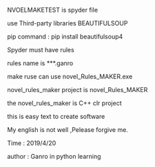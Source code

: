 NVOELMAKETEST is spyder file 


use Third-party libraries BEAUTIFULSOUP


pip command : pip install beautifulsoup4


Spyder must have rules


rules name is ***.ganro


make ruse can use novel_Rules_MAKER.exe


novel_rules_maker project is novel_Rules_MAKER


the novel_rules_maker is C++ clr project


this is easy  text to create software 


My english is not well ,Pelease forgive me.


Time : 2019/4/20 


author : Ganro in python learning

